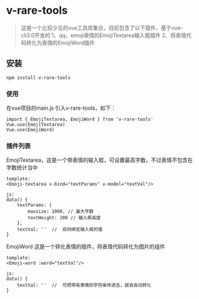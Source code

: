 # v-rare-tools

> 这是一个比较少见的vue工具库集合，目前包含了以下插件，基于vue-cli3.0开发的
> 1、qq，emoji表情的EmojiTextarea输入框插件
> 2、将表情代码转化为表情的EmojiWord插件

## 安装
```
npm install v-rare-tools
```

### 使用
在vue项目的main.js 引入v-rare-tools，如下：
```
import { EmojiTextarea, EmojiWord } from 'v-rare-tools'
Vue.use(EmojiTextarea)
Vue.use(EmojiWord)
```

### 插件列表
EmojiTextarea，这是一个带表情的输入框，可设置最高字数，不过表情不包含在字数统计当中
```
template:
<Emoji-textarea v-bind="textParams" v-model="textVal"/>

js:
data() {
    textParams: {
        maxsize: 1000, // 最大字数
        textHeight: 200 // 输入框高度
    },
    textVal: ''  //  双向绑定输入框的值
}
```

EmojiWord 这是一个转化表情的插件，将表情代码转化为图片的组件
```
template:
<Emoji-word :word="textVal"/>

js:
data() {
    textVal: ''  //  可把带有表情的字符串传进去，就会自动转化
}
```
